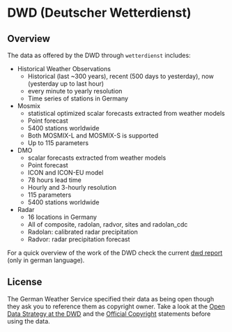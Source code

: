 # DWD (Deutscher Wetterdienst)

## Overview

The data as offered by the DWD through ``wetterdienst`` includes:

- Historical Weather Observations
    - Historical (last ~300 years), recent (500 days to yesterday), now (yesterday up to last hour)
    - every minute to yearly resolution
    - Time series of stations in Germany
- Mosmix 
    - statistical optimized scalar forecasts extracted from weather models
    - Point forecast
    - 5400 stations worldwide
    - Both MOSMIX-L and MOSMIX-S is supported
    - Up to 115 parameters
- DMO
    - scalar forecasts extracted from weather models
    - Point forecast
    - ICON and ICON-EU model
    - 78 hours lead time
    - Hourly and 3-hourly resolution
    - 115 parameters
    - 5400 stations worldwide
- Radar
    - 16 locations in Germany
    - All of composite, radolan, radvor, sites and radolan_cdc
    - Radolan: calibrated radar precipitation
    - Radvor: radar precipitation forecast

For a quick overview of the work of the DWD check the current 
[dwd report](https://www.dwd.de/SharedDocs/downloads/DE/allgemein/zahlen_und_fakten.pdf?__blob=publicationFile&v=14) 
(only in german language).

## License

The German Weather Service specified their data as being open though they ask you to
reference them as copyright owner. Take a look at the 
[Open Data Strategy at the DWD](https://www.dwd.de/EN/ourservices/opendata/opendata.html)
and the [Official Copyright](https://www.dwd.de/EN/service/copyright/copyright_artikel.html?nn=495490&lsbId=627548) 
statements before using the data.
